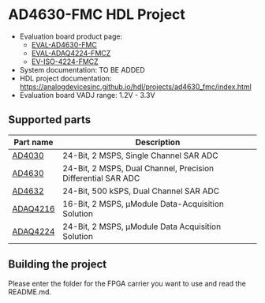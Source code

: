 # AD4630-FMC HDL Project

- Evaluation board product page:
  - [EVAL-AD4630-FMC](https://www.analog.com/eval-ad4630-24)
  - [EVAL-ADAQ4224-FMCZ](https://www.analog.com/eval-adaq4224-fmcz)
  - [EV-ISO-4224-FMCZ](https://www.analog.com/ev-iso-4224-fmcz)
- System documentation: TO BE ADDED
- HDL project documentation: https://analogdevicesinc.github.io/hdl/projects/ad4630_fmc/index.html
- Evaluation board VADJ range: 1.2V - 3.3V

## Supported parts

| Part name                                                    | Description                                                  |
|--------------------------------------------------------------|--------------------------------------------------------------|
| [AD4030](https://www.analog.com/ad4030-24)                   | 24-Bit, 2 MSPS, Single Channel SAR ADC                       |
| [AD4630](https://www.analog.com/ad4630-24)                   | 24-Bit, 2 MSPS, Dual Channel, Precision Differential SAR ADC |
| [AD4632](https://www.analog.com/ad4632-24)                   | 24-Bit, 500 kSPS, Dual Channel SAR ADC                       |
| [ADAQ4216](https://www.analog.com/adaq4216)                  | 16-Bit, 2 MSPS, μModule Data-Acquisition Solution            |
| [ADAQ4224](https://www.analog.com/adaq4224)                  | 24-Bit, 2 MSPS, μModule Data Acquisition Solution            |

## Building the project

Please enter the folder for the FPGA carrier you want to use and read the README.md.
